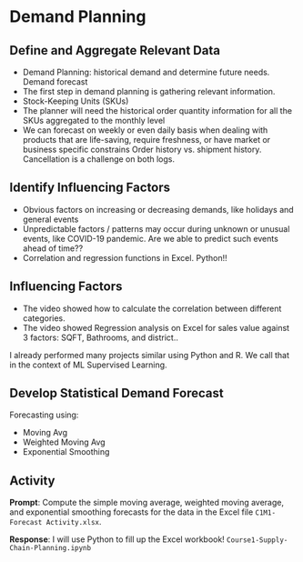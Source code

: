 # Demand Planning

## Define and Aggregate Relevant Data 

- Demand Planning: historical demand and determine future needs. Demand forecast
- The first step in demand planning is gathering relevant information.
- Stock-Keeping Units (SKUs) 
- The planner will need the historical order quantity information for all the SKUs aggregated to the monthly level
- We can forecast on weekly or even daily basis when dealing with products that are life-saving, require freshness, or have market or business specific constrains
Order history vs. shipment history. Cancellation is a challenge on both logs. 


## Identify Influencing Factors

- Obvious factors on increasing or decreasing demands, like holidays and general events
- Unpredictable factors / patterns may occur during unknown or unusual events, like COVID-19 pandemic. Are we able to predict such events ahead of time??
- Correlation and regression functions in Excel. Python!!

## Influencing Factors

- The video showed how to calculate the correlation between different categories.
- The video showed Regression analysis on Excel for sales value against 3 factors: SQFT, Bathrooms, and district..

I already performed many projects similar using Python and R. We call that in the context of ML Supervised Learning.

## Develop Statistical Demand Forecast

Forecasting using:
- Moving Avg
- Weighted Moving Avg
- Exponential Smoothing 

## Activity

**Prompt**: Compute the simple moving average, weighted moving average, and exponential smoothing forecasts for the data in the Excel file `C1M1-Forecast Activity.xlsx`.

**Response**: I will use Python to fill up the Excel workbook! `Course1-Supply-Chain-Planning.ipynb`
